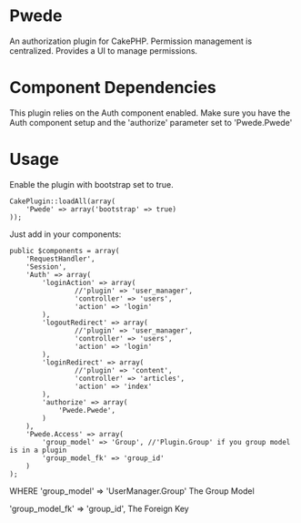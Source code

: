 Pwede
=====

An authorization plugin for CakePHP. Permission management is centralized. Provides a UI to manage permissions.

Component Dependencies
====
This plugin relies on the Auth component enabled. Make sure you have the Auth component setup and the 'authorize' parameter set to 'Pwede.Pwede'


Usage
=====
Enable the plugin with bootstrap set to true.

    CakePlugin::loadAll(array(
        'Pwede' => array('bootstrap' => true)
    ));

Just add in your components:

	public $components = array(
        'RequestHandler',
        'Session',
        'Auth' => array(
            'loginAction' => array(
                    //'plugin' => 'user_manager',
                    'controller' => 'users',
                    'action' => 'login'
            ),
            'logoutRedirect' => array(
                    //'plugin' => 'user_manager',
                    'controller' => 'users',
                    'action' => 'login'
            ),
            'loginRedirect' => array(
                    //'plugin' => 'content',
                    'controller' => 'articles',
                    'action' => 'index'
            ),
            'authorize' => array(
                'Pwede.Pwede',
            )
        ),
        'Pwede.Access' => array(
            'group_model' => 'Group', //'Plugin.Group' if you group model is in a plugin
            'group_model_fk' => 'group_id'
        )
    );

WHERE
'group_model' => 'UserManager.Group'
The Group Model

'group_model_fk' => 'group_id',
The Foreign Key

